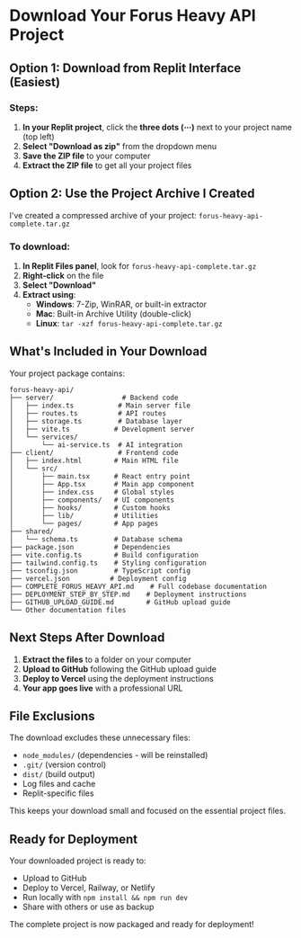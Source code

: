 # Download Your Forus Heavy API Project

## Option 1: Download from Replit Interface (Easiest)

### Steps:
1. **In your Replit project**, click the **three dots (⋯)** next to your project name (top left)
2. **Select "Download as zip"** from the dropdown menu
3. **Save the ZIP file** to your computer
4. **Extract the ZIP file** to get all your project files

## Option 2: Use the Project Archive I Created

I've created a compressed archive of your project: `forus-heavy-api-complete.tar.gz`

### To download:
1. **In Replit Files panel**, look for `forus-heavy-api-complete.tar.gz`
2. **Right-click** on the file
3. **Select "Download"**
4. **Extract using**:
   - **Windows**: 7-Zip, WinRAR, or built-in extractor
   - **Mac**: Built-in Archive Utility (double-click)
   - **Linux**: `tar -xzf forus-heavy-api-complete.tar.gz`

## What's Included in Your Download

Your project package contains:
```
forus-heavy-api/
├── server/                 # Backend code
│   ├── index.ts           # Main server file
│   ├── routes.ts          # API routes
│   ├── storage.ts         # Database layer
│   ├── vite.ts           # Development server
│   └── services/
│       └── ai-service.ts  # AI integration
├── client/                # Frontend code
│   ├── index.html        # Main HTML file
│   └── src/
│       ├── main.tsx      # React entry point
│       ├── App.tsx       # Main app component
│       ├── index.css     # Global styles
│       ├── components/   # UI components
│       ├── hooks/        # Custom hooks
│       ├── lib/          # Utilities
│       └── pages/        # App pages
├── shared/
│   └── schema.ts         # Database schema
├── package.json          # Dependencies
├── vite.config.ts        # Build configuration
├── tailwind.config.ts    # Styling configuration
├── tsconfig.json         # TypeScript config
├── vercel.json          # Deployment config
├── COMPLETE_FORUS_HEAVY_API.md    # Full codebase documentation
├── DEPLOYMENT_STEP_BY_STEP.md    # Deployment instructions
├── GITHUB_UPLOAD_GUIDE.md        # GitHub upload guide
└── Other documentation files
```

## Next Steps After Download

1. **Extract the files** to a folder on your computer
2. **Upload to GitHub** following the GitHub upload guide
3. **Deploy to Vercel** using the deployment instructions
4. **Your app goes live** with a professional URL

## File Exclusions

The download excludes these unnecessary files:
- `node_modules/` (dependencies - will be reinstalled)
- `.git/` (version control)
- `dist/` (build output)
- Log files and cache
- Replit-specific files

This keeps your download small and focused on the essential project files.

## Ready for Deployment

Your downloaded project is ready to:
- Upload to GitHub
- Deploy to Vercel, Railway, or Netlify
- Run locally with `npm install && npm run dev`
- Share with others or use as backup

The complete project is now packaged and ready for deployment!